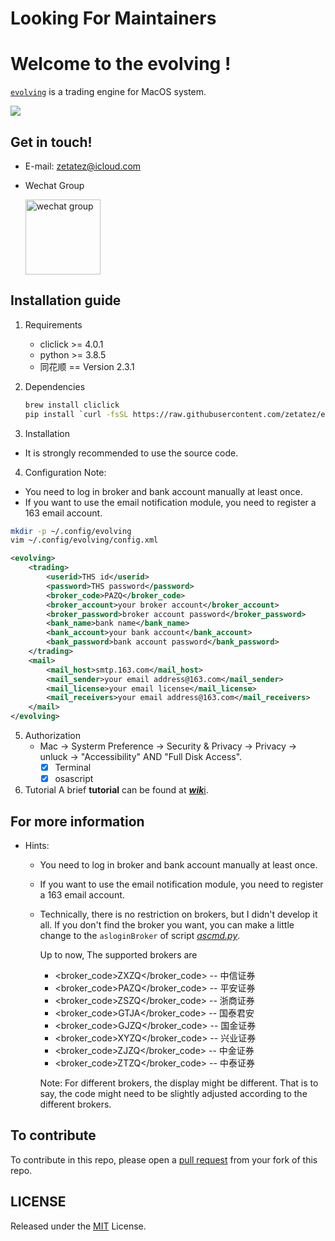 # Looking For Maintainers

# Welcome to the evolving !
[`evolving`](https://github.com/zetatez/evolving) is a trading engine for MacOS system.

<img src="http://latex.codecogs.com/gif.latex?S_T=S_0\int_Te^{r(t)}du"/>

## Get in touch!

- E-mail: zetatez@icloud.com

- Wechat Group

    <img src="https://raw.githubusercontent.com/zetatez/evolving/main/wechatgroup.jpg" alt="wechat group" width="120" align="top" />

## Installation guide
1. Requirements
    - cliclick >= 4.0.1
    - python   >= 3.8.5
    - 同花顺   == Version 2.3.1

2. Dependencies
    ```bash
    brew install cliclick
    pip install `curl -fsSL https://raw.githubusercontent.com/zetatez/evolving/main/requirements.txt`
    ```

4. Installation
- It is strongly recommended to use the source code.

4. Configuration
Note:
- You need to log in broker and bank account manually at least once.
- If you want to use the email notification module, you need to register a 163 email account.
```bash
mkdir -p ~/.config/evolving
vim ~/.config/evolving/config.xml
```
```xml
<evolving>
    <trading>
        <userid>THS id</userid>
        <password>THS password</password>
        <broker_code>PAZQ</broker_code>
        <broker_account>your broker account</broker_account>
        <broker_password>broker account password</broker_password>
        <bank_name>bank name</bank_name>
        <bank_account>your bank account</bank_account>
        <bank_password>bank account password</bank_password>
    </trading>
    <mail>
        <mail_host>smtp.163.com</mail_host>
        <mail_sender>your email address@163.com</mail_sender>
        <mail_license>your email license</mail_license>
        <mail_receivers>your email address@163.com</mail_receivers>
    </mail>
</evolving>
```

5. Authorization
    - Mac -> Systerm Preference -> Security & Privacy -> Privacy -> unluck -> "Accessibility" AND "Full Disk Access".
        - [x] Terminal
        - [x] osascript

6. Tutorial
A brief **tutorial** can be found at [***wik***i](https://github.com/zetatez/evolving/wiki).

## For more information
- Hints:
    - You need to log in broker and bank account manually at least once.
    - If you want to use the email notification module, you need to register a 163 email account.
    - Technically, there is no restriction on brokers, but I didn't develop it all. If you don't find the broker you want, you can make a little change to the `asloginBroker` of script [*ascmd.py*](https://github.com/zetatez/evolving/blob/main/evolving/ascmds.py).

        Up to now, The supported brokers are
        - <broker_code>ZXZQ</broker_code>       -- 中信证券
        - <broker_code>PAZQ</broker_code>       -- 平安证券
        - <broker_code>ZSZQ</broker_code>       -- 浙商证券
        - <broker_code>GTJA</broker_code>       -- 国泰君安
        - <broker_code>GJZQ</broker_code>       -- 国金证券
        - <broker_code>XYZQ</broker_code>       -- 兴业证券
        - <broker_code>ZJZQ</broker_code>       -- 中金证券
        - <broker_code>ZTZQ</broker_code>       -- 中泰证券

        Note: For different brokers, the display might be different. That is to say, the code might need to be slightly adjusted according to the different brokers.


## To contribute
To contribute in this repo, please open a [pull request](https://help.github.com/articles/using-pull-requests/#fork--pull) from your fork of this repo.

## LICENSE
Released under the [MIT](./LICENSE) License.
